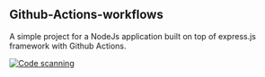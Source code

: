 ## Github-Actions-workflows ##
A simple project for a NodeJs application built on top of express.js framework with Github Actions.

[![Code scanning](https://github.com/lesinko/Github-Actions-workflows/actions/workflows/codeql.yml/badge.svg)](https://github.com/lesinko/Github-Actions-workflows/actions/workflows/codeql.yml)
